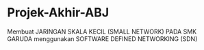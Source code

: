 # Projek-Akhir-ABJ
Membuat JARINGAN SKALA KECIL (SMALL NETWORK) PADA SMK GARUDA menggunakan SOFTWARE DEFINED NETWORKING (SDN)
